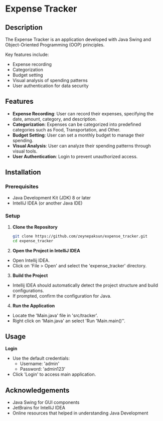 # Expense Tracker

## Description

The Expense Tracker is an application developed with Java Swing and Object-Oriented Programming (OOP) principles.

Key features include:
- Expense recording
- Categorization
- Budget setting
- Visual analysis of spending patterns
- User authentication for data security

## Features

- **Expense Recording**: User can record their expenses, specifying the date, amount, category, and description.
- **Categorization**: Expenses can be categorized into predefined categories such as Food, Transportation, and Other.
- **Budget Setting**: User can set a monthly budget to manage their spending.
- **Visual Analysis**: User can analyze their spending patterns through visual tools.
- **User Authentication**: Login to prevent unauthorized access.

## Installation

### Prerequisites

- Java Development Kit (JDK) 8 or later
- IntelliJ IDEA (or another Java IDE)

### Setup

1. **Clone the Repository**

   ```bash
   git clone https://github.com/zeynepaksun/expense_tracker.git
   cd expense_tracker
2. **Open the Project in IntelliJ IDEA**
  - Open Intellij IDEA.
  - Click on 'File > Open' and select the 'expense_tracker' directory.
3. **Build the Project**
  - Intellij IDEA should automatically detect the project structure and build configurations.
  - If prompted, confirm the configuration for Java.
4. **Run the Application**
  - Locate  the 'Main.java' file in 'src/tracker'.
  - Right click on 'Main.java' an select 'Run 'Main.main()''.

## Usage
**Login**
   - Use the default credentials:
     - Username: 'admin'
     - Password: 'admin123'
   - Click 'Login' to access main application.

## Acknowledgements
- Java Swing for GUI components
- JetBrains for IntelliJ IDEA
- Online resources that helped in understanding Java Development
